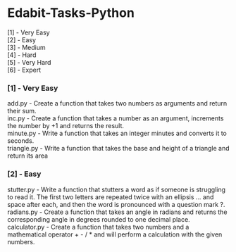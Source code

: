 # Edabit-Tasks-Python
 
[1] - Very Easy<br>
[2] - Easy<br>
[3] - Medium<br>
[4] - Hard<br>
[5] - Very Hard<br>
[6] - Expert<br>


### [1] - Very Easy

add.py - Create a function that takes two numbers as arguments and return their sum.<br>
inc.py - Create a function that takes a number as an argument, increments the number by +1 and returns the result.<br>
minute.py - Write a function that takes an integer minutes and converts it to seconds.<br>
triangle.py - Write a function that takes the base and height of a triangle and return its area


### [2] - Easy 

stutter.py - Write a function that stutters a word as if someone is struggling to read it. The first two letters are repeated twice with an ellipsis ... and space after each, and then the word is pronounced with a question mark ?.<br>
radians.py - Create a function that takes an angle in radians and returns the corresponding angle in degrees rounded to one decimal place.<br>
calculator.py - Create a function that takes two numbers and a mathematical operator + - / * and will perform a calculation with the given numbers.
